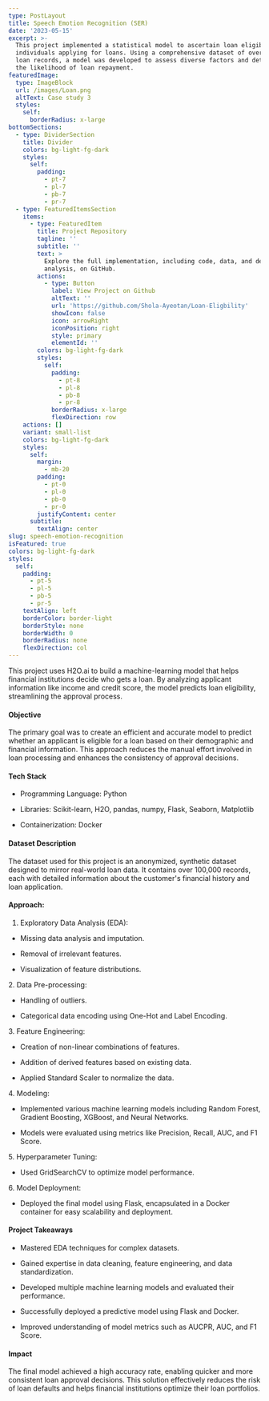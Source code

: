 ```yaml
---
type: PostLayout
title: Speech Emotion Recognition (SER)
date: '2023-05-15'
excerpt: >-
  This project implemented a statistical model to ascertain loan eligibility for
  individuals applying for loans. Using a comprehensive dataset of over 100,000
  loan records, a model was developed to assess diverse factors and determine
  the likelihood of loan repayment.
featuredImage:
  type: ImageBlock
  url: /images/Loan.png
  altText: Case study 3
  styles:
    self:
      borderRadius: x-large
bottomSections:
  - type: DividerSection
    title: Divider
    colors: bg-light-fg-dark
    styles:
      self:
        padding:
          - pt-7
          - pl-7
          - pb-7
          - pr-7
  - type: FeaturedItemsSection
    items:
      - type: FeaturedItem
        title: Project Repository
        tagline: ''
        subtitle: ''
        text: >
          Explore the full implementation, including code, data, and detailed
          analysis, on GitHub.
        actions:
          - type: Button
            label: View Project on Github
            altText: ''
            url: 'https://github.com/Shola-Ayeotan/Loan-Eligbility'
            showIcon: false
            icon: arrowRight
            iconPosition: right
            style: primary
            elementId: ''
        colors: bg-light-fg-dark
        styles:
          self:
            padding:
              - pt-8
              - pl-8
              - pb-8
              - pr-8
            borderRadius: x-large
            flexDirection: row
    actions: []
    variant: small-list
    colors: bg-light-fg-dark
    styles:
      self:
        margin:
          - mb-20
        padding:
          - pt-0
          - pl-0
          - pb-0
          - pr-0
        justifyContent: center
      subtitle:
        textAlign: center
slug: speech-emotion-recognition
isFeatured: true
colors: bg-light-fg-dark
styles:
  self:
    padding:
      - pt-5
      - pl-5
      - pb-5
      - pr-5
    textAlign: left
    borderColor: border-light
    borderStyle: none
    borderWidth: 0
    borderRadius: none
    flexDirection: col
---
```

This project uses H2O.ai to build a machine-learning model that helps financial institutions decide who gets a loan. By analyzing applicant information like income and credit score, the model predicts loan eligibility, streamlining the approval process.

#### Objective

The primary goal was to create an efficient and accurate model to predict whether an applicant is eligible for a loan based on their demographic and financial information. This approach reduces the manual effort involved in loan processing and enhances the consistency of approval decisions.

#### Tech Stack

*   Programming Language: Python

*   Libraries: Scikit-learn, H2O, pandas, numpy, Flask, Seaborn, Matplotlib

*   Containerization: Docker

#### Dataset Description

The dataset used for this project is an anonymized, synthetic dataset designed to mirror real-world loan data. It contains over 100,000 records, each with detailed information about the customer's financial history and loan application.

#### Approach:

1.  Exploratory Data Analysis (EDA):

*   Missing data analysis and imputation.

*   Removal of irrelevant features.

*   Visualization of feature distributions.

2\. Data Pre-processing:

*   Handling of outliers.

*   Categorical data encoding using One-Hot and Label Encoding.

3\. Feature Engineering:

*   Creation of non-linear combinations of features.

*   Addition of derived features based on existing data.

*   Applied Standard Scaler to normalize the data.

4\. Modeling:

*   Implemented various machine learning models including Random Forest, Gradient Boosting, XGBoost, and Neural Networks.

*   Models were evaluated using metrics like Precision, Recall, AUC, and F1 Score.

5\. Hyperparameter Tuning:

*   Used GridSearchCV to optimize model performance.

6\. Model Deployment:

*   Deployed the final model using Flask, encapsulated in a Docker container for easy scalability and deployment.

#### Project Takeaways

*   Mastered EDA techniques for complex datasets.

*   Gained expertise in data cleaning, feature engineering, and data standardization.

*   Developed multiple machine learning models and evaluated their performance.

*   Successfully deployed a predictive model using Flask and Docker.

*   Improved understanding of model metrics such as AUCPR, AUC, and F1 Score.

#### Impact

The final model achieved a high accuracy rate, enabling quicker and more consistent loan approval decisions. This solution effectively reduces the risk of loan defaults and helps financial institutions optimize their loan portfolios.

